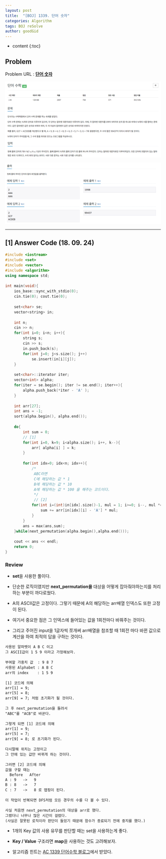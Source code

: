 ```yaml
---
layout: post
title:  "[BOJ] 1339. 단어 숫자"
categories: Algorithm
tags: BOJ reSolve
author: goodGid
---
```

* content
{:toc}

## Problem

Problem URL : **[단어 숫자](https://www.acmicpc.net/problem/1339)**












![](/assets/img/algorithm/1339_1.png)

![](/assets/img/algorithm/1339_2.png)

---


## [1] Answer Code (18. 09. 24)

``` cpp
#include <iostream>
#include <set>
#include <vector>
#include <algorithm>
using namespace std;

int main(void){
    ios_base::sync_with_stdio(0);
    cin.tie(0); cout.tie(0);
    
    set<char> se;
    vector<string> in;
    
    int n;
    cin >> n;
    for(int i=0; i<n; i++){
        string s;
        cin >> s;
        in.push_back(s);
        for(int j=0; j<s.size(); j++)
            se.insert(in[i][j]);
    }
    
    set<char>::iterator iter;
    vector<int> alpha;
    for(iter = se.begin(); iter != se.end(); iter++){
        alpha.push_back(*iter - 'A' );
    }

    int arr[27];
    int ans = -1;
    sort(alpha.begin(), alpha.end());
    
    do{
        int sum = 0;
        // [1]
        for(int i=0, k=9; i<alpha.size(); i++, k--){
            arr[ alpha[i] ] = k;
        }
    
        for(int idx=0; idx<n; idx++){
            /*
             ABC라면
             C에 해당하는 값 * 1
             B에 해당하는 값 * 10
             A에 해당하는 값 * 100 을 해주는 코드이다.
             */
             // [2]
            for(int i=(int)in[idx].size()-1, mul = 1; i>=0; i--, mul *= 10){
                sum += arr[in[idx][i] - 'A'] * mul;
            }
        }
        ans = max(ans,sum);
    }while(next_permutation(alpha.begin(),alpha.end()));
    
    cout << ans << endl;
    return 0;
}
```

### Review

* **set**을 사용한 풀이다.

* 단순한 로직이였지만 **next_permutation을** 대상을 어떻게 잡아줘야하는지를 처리하는 부분이 까다로웠다.

* A의 ASCII값은 고정이다. 그렇기 때문에 A의 해당하는 arr배열 인덱스도 또한 고정이 된다.

* 여기서 중요한 점은 그 인덱스에 들어있는 값을 1회전마다 바꿔주는 것이다.

* 그리고 주어진 input을 1글자씩 쪼개써 arr배열을 참조할 때 1회전 마다 바뀐 값으로 계산을 하여 최적의 답을 구하는 것이다.

```
사용된 알파벳이 A B C 이고
그 ASCII값이 1 5 9 이라고 가정해보자.

부여할 가중치 값  : 9 8 7 
사용된 Alphabet : A B C
arr의 index    : 1 5 9

[1] 코드에 의해 
arr[1] = 9;
arr[5] = 8;
arr[9] = 7; 처럼 초기화가 될 것이다.

그 후 next_permutation을 돌려서
"ABC"를 "ACB"로 바꾼다.

그렇게 되면 [1] 코드에 의해 
arr[1] = 9;
arr[5] = 7;
arr[9] = 8; 로 초기화가 된다.

다시말해 위치는 고정이고
그 안에 있는 값만 바뀌게 하는 것이다.

그러면 [2] 코드에 의해 
값을 구할 때는 
  Before   After
A : 9   ->   9
B : 8   ->   7
C : 7   ->   8 로 맵핑이 된다.

이 작업이 반복되면 DFS처럼 모든 경우의 수를 다 볼 수 있다.

사실 처음엔 next_permutation의 대상을 arr로 했다.
그랬더니 너무나 많은 시간이 걸렸다. 
(사실은 잘못된 로직이라 판단이 들었기 때문에 함수가 종료되기 전에 중지를 했다.)
```

* 1개의 Key 값의 사용 유무를 판단할 때는 set을 사용하는게 좋다. 

* **Key / Value** 구조라면 **map**을 사용하는 것도 고려해보자.

* 알고리즘 힌트는 [AC 1339 단어수학 블로그](http://redsalmon.tistory.com/83)에서 받았다.